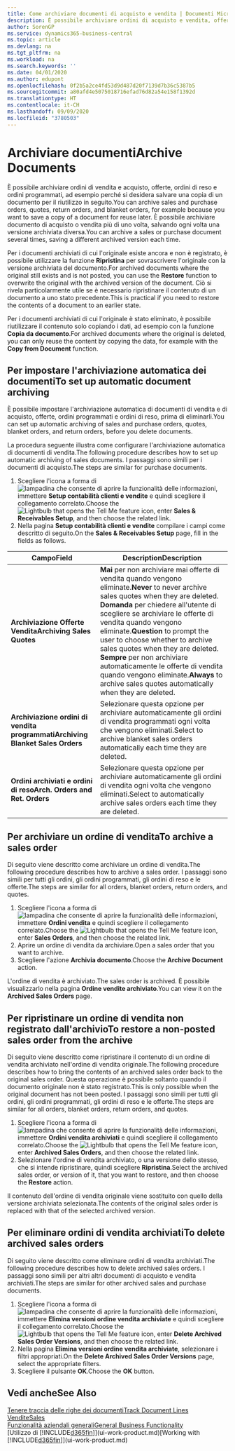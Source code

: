 ```yaml
---
title: Come archiviare documenti di acquisto e vendita | Documenti Microsoft
description: È possibile archiviare ordini di acquisto e vendita, offerte, ordini di reso e ordini programmati e utilizzare il documento archiviato per ricreare il documento da cui è stato archiviato.
author: SorenGP
ms.service: dynamics365-business-central
ms.topic: article
ms.devlang: na
ms.tgt_pltfrm: na
ms.workload: na
ms.search.keywords: ''
ms.date: 04/01/2020
ms.author: edupont
ms.openlocfilehash: 0f2b5a2ce4fd53d9d487d20f7139d7b36c5387b5
ms.sourcegitcommit: a80afd4e5075018716efad76d82a54e158f1392d
ms.translationtype: HT
ms.contentlocale: it-CH
ms.lasthandoff: 09/09/2020
ms.locfileid: "3780503"
---
```

# <a name="archive-documents"></a><span data-ttu-id="1fcff-103">Archiviare documenti</span><span class="sxs-lookup"><span data-stu-id="1fcff-103">Archive Documents</span></span>
<span data-ttu-id="1fcff-104">È possibile archiviare ordini di vendita e acquisto, offerte, ordini di reso e ordini programmati, ad esempio perché si desidera salvare una copia di un documento per il riutilizzo in seguito.</span><span class="sxs-lookup"><span data-stu-id="1fcff-104">You can archive sales and purchase orders, quotes, return orders, and blanket orders, for example because you want to save a copy of a document for reuse later.</span></span> <span data-ttu-id="1fcff-105">È possibile archiviare documento di acquisto o vendita più di uno volta, salvando ogni volta una versione archiviata diversa.</span><span class="sxs-lookup"><span data-stu-id="1fcff-105">You can archive a sales or purchase document several times, saving a different archived version each time.</span></span>

<span data-ttu-id="1fcff-106">Per i documenti archiviati di cui l'originale esiste ancora e non è registrato, è possibile utilizzare la funzione **Ripristina** per sovrascrivere l'originale con la versione archiviata del documento.</span><span class="sxs-lookup"><span data-stu-id="1fcff-106">For archived documents where the original still exists and is not posted, you can use the **Restore** function to overwrite the original with the archived version of the document.</span></span> <span data-ttu-id="1fcff-107">Ciò si rivela particolarmente utile se è necessario ripristinare il contenuto di un documento a uno stato precedente.</span><span class="sxs-lookup"><span data-stu-id="1fcff-107">This is practical if you need to restore the contents of a document to an earlier state.</span></span>

<span data-ttu-id="1fcff-108">Per i documenti archiviati di cui l'originale è stato eliminato, è possibile riutilizzare il contenuto solo copiando i dati, ad esempio con la funzione **Copia da documento**.</span><span class="sxs-lookup"><span data-stu-id="1fcff-108">For archived documents where the original is deleted, you can only reuse the content by copying the data, for example with the **Copy from Document** function.</span></span>   

## <a name="to-set-up-automatic-document-archiving"></a><span data-ttu-id="1fcff-109">Per impostare l'archiviazione automatica dei documenti</span><span class="sxs-lookup"><span data-stu-id="1fcff-109">To set up automatic document archiving</span></span>  
<span data-ttu-id="1fcff-110">È possibile impostare l'archiviazione automatica di documenti di vendita e di acquisto, offerte, ordini programmati e ordini di reso, prima di eliminarli.</span><span class="sxs-lookup"><span data-stu-id="1fcff-110">You can set up automatic archiving of sales and purchase orders, quotes, blanket orders, and return orders, before you delete documents.</span></span>

<span data-ttu-id="1fcff-111">La procedura seguente illustra come configurare l'archiviazione automatica di documenti di vendita.</span><span class="sxs-lookup"><span data-stu-id="1fcff-111">The following procedure describes how to set up automatic archiving of sales documents.</span></span> <span data-ttu-id="1fcff-112">I passaggi sono simili per i documenti di acquisto.</span><span class="sxs-lookup"><span data-stu-id="1fcff-112">The steps are similar for purchase documents.</span></span>
1.  <span data-ttu-id="1fcff-113">Scegliere l'icona a forma di ![lampadina che consente di aprire la funzionalità delle informazioni](media/ui-search/search_small.png "Informazioni sull'operazione che si desidera eseguire"), immettere **Setup contabilità clienti e vendite** e quindi scegliere il collegamento correlato.</span><span class="sxs-lookup"><span data-stu-id="1fcff-113">Choose the ![Lightbulb that opens the Tell Me feature](media/ui-search/search_small.png "Tell me what you want to do") icon, enter **Sales & Receivables Setup**, and then choose the related link.</span></span>
2. <span data-ttu-id="1fcff-114">Nella pagina **Setup contabilità clienti e vendite** compilare i campi come descritto di seguito.</span><span class="sxs-lookup"><span data-stu-id="1fcff-114">On the **Sales & Receivables Setup** page, fill in the fields as follows.</span></span>

|<span data-ttu-id="1fcff-115">Campo</span><span class="sxs-lookup"><span data-stu-id="1fcff-115">Field</span></span>|<span data-ttu-id="1fcff-116">Description</span><span class="sxs-lookup"><span data-stu-id="1fcff-116">Description</span></span>|
|-----|-----------|
|<span data-ttu-id="1fcff-117">**Archiviazione Offerte Vendita**</span><span class="sxs-lookup"><span data-stu-id="1fcff-117">**Archiving Sales Quotes**</span></span>|<span data-ttu-id="1fcff-118">**Mai** per non archiviare mai offerte di vendita quando vengono eliminate.</span><span class="sxs-lookup"><span data-stu-id="1fcff-118">**Never** to never archive sales quotes when they are deleted.</span></span> <span data-ttu-id="1fcff-119">**Domanda** per chiedere all'utente di scegliere se archiviare le offerte di vendita quando vengono eliminate.</span><span class="sxs-lookup"><span data-stu-id="1fcff-119">**Question** to prompt the user to choose whether to archive sales quotes when they are deleted.</span></span> <span data-ttu-id="1fcff-120">**Sempre** per non archiviare automaticamente le offerte di vendita quando vengono eliminate.</span><span class="sxs-lookup"><span data-stu-id="1fcff-120">**Always** to archive sales quotes automatically when they are deleted.</span></span>|
|<span data-ttu-id="1fcff-121">**Archiviazione ordini di vendita programmati**</span><span class="sxs-lookup"><span data-stu-id="1fcff-121">**Archiving Blanket Sales Orders**</span></span>|<span data-ttu-id="1fcff-122">Selezionare questa opzione per archiviare automaticamente gli ordini di vendita programmati ogni volta che vengono eliminati.</span><span class="sxs-lookup"><span data-stu-id="1fcff-122">Select to archive blanket sales orders automatically each time they are deleted.</span></span>|
|<span data-ttu-id="1fcff-123">**Ordini archiviati e ordini di reso**</span><span class="sxs-lookup"><span data-stu-id="1fcff-123">**Arch. Orders and Ret. Orders**</span></span>|<span data-ttu-id="1fcff-124">Selezionare questa opzione per archiviare automaticamente gli ordini di vendita ogni volta che vengono eliminati.</span><span class="sxs-lookup"><span data-stu-id="1fcff-124">Select to automatically archive sales orders each time they are deleted.</span></span>|

## <a name="to-archive-a-sales-order"></a><span data-ttu-id="1fcff-125">Per archiviare un ordine di vendita</span><span class="sxs-lookup"><span data-stu-id="1fcff-125">To archive a sales order</span></span>
<span data-ttu-id="1fcff-126">Di seguito viene descritto come archiviare un ordine di vendita.</span><span class="sxs-lookup"><span data-stu-id="1fcff-126">The following procedure describes how to archive a sales order.</span></span> <span data-ttu-id="1fcff-127">I passaggi sono simili per tutti gli ordini, gli ordini programmati, gli ordini di reso e le offerte.</span><span class="sxs-lookup"><span data-stu-id="1fcff-127">The steps are similar for all orders, blanket orders, return orders, and quotes.</span></span>

1.  <span data-ttu-id="1fcff-128">Scegliere l'icona a forma di ![lampadina che consente di aprire la funzionalità delle informazioni](media/ui-search/search_small.png "Informazioni sull'operazione che si desidera eseguire"), immettere **Ordini vendita** e quindi scegliere il collegamento correlato.</span><span class="sxs-lookup"><span data-stu-id="1fcff-128">Choose the ![Lightbulb that opens the Tell Me feature](media/ui-search/search_small.png "Tell me what you want to do") icon, enter **Sales Orders**, and then choose the related link.</span></span>  
2.  <span data-ttu-id="1fcff-129">Aprire un ordine di vendita da archiviare.</span><span class="sxs-lookup"><span data-stu-id="1fcff-129">Open a sales order that you want to archive.</span></span>  
3.  <span data-ttu-id="1fcff-130">Scegliere l'azione **Archivia documento**.</span><span class="sxs-lookup"><span data-stu-id="1fcff-130">Choose the **Archive Document** action.</span></span>

<span data-ttu-id="1fcff-131">L'ordine di vendita è archiviato.</span><span class="sxs-lookup"><span data-stu-id="1fcff-131">The sales order is archived.</span></span> <span data-ttu-id="1fcff-132">È possibile visualizzarlo nella pagina **Ordine vendite archiviato**.</span><span class="sxs-lookup"><span data-stu-id="1fcff-132">You can view it on the **Archived Sales Orders** page.</span></span>

## <a name="to-restore-a-non-posted-sales-order-from-the-archive"></a><span data-ttu-id="1fcff-133">Per ripristinare un ordine di vendita non registrato dall'archivio</span><span class="sxs-lookup"><span data-stu-id="1fcff-133">To restore a non-posted sales order from the archive</span></span>
<span data-ttu-id="1fcff-134">Di seguito viene descritto come ripristinare il contenuto di un ordine di vendita archiviato nell'ordine di vendita originale.</span><span class="sxs-lookup"><span data-stu-id="1fcff-134">The following procedure describes how to bring the contents of an archived sales order back to the original sales order.</span></span> <span data-ttu-id="1fcff-135">Questa operazione è possibile soltanto quando il documento originale non è stato registrato.</span><span class="sxs-lookup"><span data-stu-id="1fcff-135">This is only possible when the original document has not been posted.</span></span> <span data-ttu-id="1fcff-136">I passaggi sono simili per tutti gli ordini, gli ordini programmati, gli ordini di reso e le offerte.</span><span class="sxs-lookup"><span data-stu-id="1fcff-136">The steps are similar for all orders, blanket orders, return orders, and quotes.</span></span>

1. <span data-ttu-id="1fcff-137">Scegliere l'icona a forma di ![lampadina che consente di aprire la funzionalità delle informazioni](media/ui-search/search_small.png "Informazioni sull'operazione che si desidera eseguire"), immettere **Ordini vendita archiviati** e quindi scegliere il collegamento correlato.</span><span class="sxs-lookup"><span data-stu-id="1fcff-137">Choose the ![Lightbulb that opens the Tell Me feature](media/ui-search/search_small.png "Tell me what you want to do") icon, enter **Archived Sales Orders**, and then choose the related link.</span></span>
2. <span data-ttu-id="1fcff-138">Selezionare l'ordine di vendita archiviato, o una versione dello stesso, che si intende ripristinare, quindi scegliere **Ripristina**.</span><span class="sxs-lookup"><span data-stu-id="1fcff-138">Select the archived sales order, or version of it, that you want to restore, and then choose the **Restore** action.</span></span>  

<span data-ttu-id="1fcff-139">Il contenuto dell'ordine di vendita originale viene sostituito con quello della versione archiviata selezionata.</span><span class="sxs-lookup"><span data-stu-id="1fcff-139">The contents of the original sales order is replaced with that of the selected archived version.</span></span>

## <a name="to-delete-archived-sales-orders"></a><span data-ttu-id="1fcff-140">Per eliminare ordini di vendita archiviati</span><span class="sxs-lookup"><span data-stu-id="1fcff-140">To delete archived sales orders</span></span>
<span data-ttu-id="1fcff-141">Di seguito viene descritto come eliminare ordini di vendita archiviati.</span><span class="sxs-lookup"><span data-stu-id="1fcff-141">The following procedure describes how to delete archived sales orders.</span></span> <span data-ttu-id="1fcff-142">I passaggi sono simili per altri altri documenti di acquisto e vendita archiviati.</span><span class="sxs-lookup"><span data-stu-id="1fcff-142">The steps are similar for other archived sales and purchase documents.</span></span>

1.  <span data-ttu-id="1fcff-143">Scegliere l'icona a forma di ![lampadina che consente di aprire la funzionalità delle informazioni](media/ui-search/search_small.png "Informazioni sull'operazione che si desidera eseguire"), immettere **Elimina versioni ordine vendita archiviate** e quindi scegliere il collegamento correlato.</span><span class="sxs-lookup"><span data-stu-id="1fcff-143">Choose the ![Lightbulb that opens the Tell Me feature](media/ui-search/search_small.png "Tell me what you want to do") icon, enter **Delete Archived Sales Order Versions**, and then choose the related link.</span></span>  
2.  <span data-ttu-id="1fcff-144">Nella pagina **Elimina versioni ordine vendita archiviate**, selezionare i filtri appropriati.</span><span class="sxs-lookup"><span data-stu-id="1fcff-144">On the **Delete Archived Sales Order Versions** page, select the appropriate filters.</span></span>  
3.  <span data-ttu-id="1fcff-145">Scegliere il pulsante **OK**.</span><span class="sxs-lookup"><span data-stu-id="1fcff-145">Choose the **OK** button.</span></span>

## <a name="see-also"></a><span data-ttu-id="1fcff-146">Vedi anche</span><span class="sxs-lookup"><span data-stu-id="1fcff-146">See Also</span></span>
[<span data-ttu-id="1fcff-147">Tenere traccia delle righe dei documenti</span><span class="sxs-lookup"><span data-stu-id="1fcff-147">Track Document Lines</span></span>](across-how-to-track-document-lines.md)  
[<span data-ttu-id="1fcff-148">Vendite</span><span class="sxs-lookup"><span data-stu-id="1fcff-148">Sales</span></span>](sales-manage-sales.md)  
[<span data-ttu-id="1fcff-149">Funzionalità aziendali generali</span><span class="sxs-lookup"><span data-stu-id="1fcff-149">General Business Functionality</span></span>](ui-across-business-areas.md)  
<span data-ttu-id="1fcff-150">[Utilizzo di [!INCLUDE[d365fin](includes/d365fin_md.md)]](ui-work-product.md)</span><span class="sxs-lookup"><span data-stu-id="1fcff-150">[Working with [!INCLUDE[d365fin](includes/d365fin_md.md)]](ui-work-product.md)</span></span>
